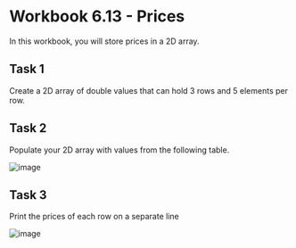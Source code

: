 # Workbook 6.13 - Prices
In this workbook, you will store prices in a 2D array.

## Task 1
Create a 2D array of double values that can hold 3 rows and 5 elements per row.

## Task 2
Populate your 2D array with values from the following table.

![image](https://user-images.githubusercontent.com/93065901/194908176-e0368b9a-2727-4eea-a891-e0ea8cb41789.png)

## Task 3
Print the prices of each row on a separate line

![image](https://user-images.githubusercontent.com/93065901/194908229-fc2030ea-c5d7-41f0-a5bf-3584555ef655.png)
